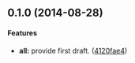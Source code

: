 <a name="0.1.0"></a>
## 0.1.0 (2014-08-28)


#### Features

* **all:** provide first draft. ([4120fae4](http://github.com/panta/angular-rest-orm/commit/4120fae467d6288c261a369c7e747a799ef82c42))

